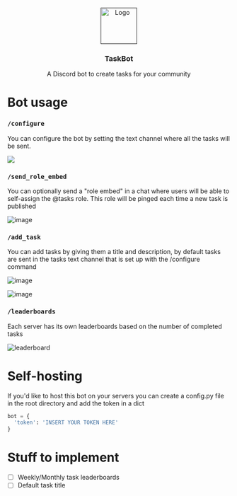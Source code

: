 <!-- PROJECT LOGO -->
<br />
<div align="center">
  <a href="">
    <img src="https://user-images.githubusercontent.com/67590845/234371223-f8d4c6ae-596b-47f7-ae88-ee23d1ee76f6.png" alt="Logo" width="82" height="82">
  </a>
  <h3 align="center">TaskBot</h3>
  <p align="center">
    A Discord bot to create tasks for your community
  </p>
</div>

# Bot usage
### `/configure`
You can configure the bot by setting the text channel where all the tasks will be sent.

![](https://i.imgur.com/BKQhPGs.png)

### `/send_role_embed`
You can optionally send a "role embed" in a chat where users will be able to self-assign the @tasks role. This role will be pinged each time a new task is published

![image](https://user-images.githubusercontent.com/67590845/234370559-1dc834a7-e62e-458f-b02f-068e1251872b.png)


### `/add_task`
You can add tasks by giving them a title and description, by default tasks are sent in the tasks text channel that is set up with the /configure command

![image](https://user-images.githubusercontent.com/67590845/234368598-6bc90f31-69d5-402f-913c-cb0f9509ed68.png)

![image](https://user-images.githubusercontent.com/67590845/234368690-74535178-cdc5-48ab-934b-7cdb1d9acbea.png)


### `/leaderboards`
Each server has its own leaderboards based on the number of completed tasks

![leaderboard](https://user-images.githubusercontent.com/67590845/234369554-ce644676-b8a1-4301-a013-df48d8ae8140.png)

# Self-hosting
If you'd like to host this bot on your servers you can create a config.py file in the root directory and add the token in a dict
```python
bot = {
  'token': 'INSERT YOUR TOKEN HERE'
}
```

# Stuff to implement
- [ ] Weekly/Monthly task leaderboards
- [ ] Default task title